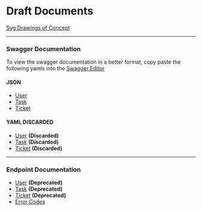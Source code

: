 # Draft Documents

[Svg Drawings of Concept](Concept.md)

---

### Swagger Documentation

To view the swagger documentation in a better format, copy paste the following yamls into the [Swagger Editor](https://editor.swagger.io/) 

#### JSON
- [User](.../json/user.json)
- [Task](.../json/task.json)
- [Ticket](.../json/ticket.json)

#### YAML **DISCARDED**
- [User](swagger/user.yaml) **(Discarded)**
- [Task](swagger/task.yaml) **(Discarded)**
- [Ticket](swagger/ticket.yaml) **(Discarded)**

---

### Endpoint Documentation 
- [User](endpoints/user.md) **(Deprecated)**
- [Task](endpoints/task.md) **(Deprecated)**
- [Ticket](endpoints/ticket.md) **(Deprecated)**
- [Error Codes](endpoints/errors.md)
